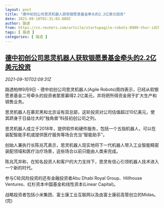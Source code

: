 ```yaml
---
layout: post
title: "德中初创公司思灵机器人获软银愿景基金牵头的2.2亿美元投资"
date: 2021-09-10T02:31:03.000Z
author: 路透
from: https://cn.reuters.com/article/startupagile-robots-0909-thur-idCNKBS2G605Z
tags: [ 路透 ]
categories: [ 路透 ]
---
```

<!--1631241063000-->
[德中初创公司思灵机器人获软银愿景基金牵头的2.2亿美元投资](https://cn.reuters.com/article/startupagile-robots-0909-thur-idCNKBS2G605Z)
------

<div>
<div><i>2021-09-10T02:09:31Z</i></div><p>路透柏林9月9日 - 德中初创公司思灵机器人(Agile Robots)周四表示，已经从软银愿景基金二号牵头的投资者那里募得2.2亿美元，并将把所得资金用于扩大生产和销售业务。</p><p>思灵机器人在慕尼黑和北京设有双总部，这轮投资对公司估值超过10亿美元，使其跻身于日益壮大的“独角兽”科技初创公司之列。</p><p>思灵机器人成立于2018年，提供软件和硬件服务，包括一个五指机器人，可以在装配智能手机或提供医疗服务等场合充当“智能助手”。</p><p>创始人兼执行长陈兆芃表示，思灵机器人现实地将下一代机器人带入工业智能精密装配领域和医疗治疗场景，这些场合以前只能由人类来完成。</p><p>陈兆芃并称，在知名投资人和客户的大力支持下，思灵有信心引领机器人技术进入一个新的时代。</p><p>参与C轮风险投资的还有金融投资者Abu Dhabi Royal Group、Hillhouse Ventures、红杉资本中国基金和线性资本(Linear Capital)。</p><p>战略投资者包括小米集团、富士康工业互联网以及由富士康前高管创立的Midas。(完)</p>
</div>
